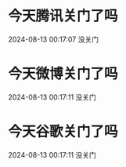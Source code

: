 # 今天腾讯关门了吗

2024-08-13 00:17:07 没关门

# 今天微博关门了吗

2024-08-13 00:17:11 没关门

# 今天谷歌关门了吗

2024-08-13 00:17:11 没关门

